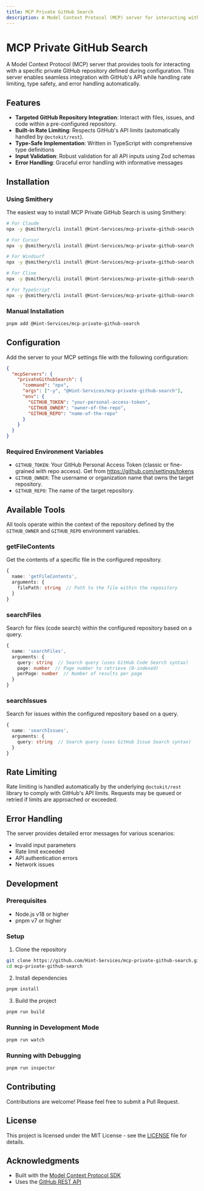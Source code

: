 ```yaml
---
title: MCP Private GitHub Search
description: A Model Context Protocol (MCP) server for interacting with a specific private GitHub repository defined during configuration
---
```


# MCP Private GitHub Search

A Model Context Protocol (MCP) server that provides tools for interacting with a specific private GitHub repository defined during configuration. This server enables seamless integration with GitHub's API while handling rate limiting, type safety, and error handling automatically.

## Features

- **Targeted GitHub Repository Integration**: Interact with files, issues, and code within a pre-configured repository.
- **Built-in Rate Limiting**: Respects GitHub's API limits (automatically handled by `@octokit/rest`).
- **Type-Safe Implementation**: Written in TypeScript with comprehensive type definitions
- **Input Validation**: Robust validation for all API inputs using Zod schemas
- **Error Handling**: Graceful error handling with informative messages

## Installation

### Using Smithery

The easiest way to install MCP Private GitHub Search is using Smithery:

```bash
# For Claude
npx -y @smithery/cli install @Hint-Services/mcp-private-github-search --client claude

# For Cursor
npx -y @smithery/cli install @Hint-Services/mcp-private-github-search --client cursor

# For Windsurf
npx -y @smithery/cli install @Hint-Services/mcp-private-github-search --client windsurf

# For Cline
npx -y @smithery/cli install @Hint-Services/mcp-private-github-search --client cline

# For TypeScript
npx -y @smithery/cli install @Hint-Services/mcp-private-github-search --client typescript
```

### Manual Installation

```bash
pnpm add @Hint-Services/mcp-private-github-search
```

## Configuration

Add the server to your MCP settings file with the following configuration:

```json
{
  "mcpServers": {
    "privateGithubSearch": {
      "command": "npx",
      "args": ["-y", "@Hint-Services/mcp-private-github-search"],
      "env": {
        "GITHUB_TOKEN": "your-personal-access-token",
        "GITHUB_OWNER": "owner-of-the-repo",
        "GITHUB_REPO": "name-of-the-repo"
      }
    }
  }
}
```

### Required Environment Variables

- `GITHUB_TOKEN`: Your GitHub Personal Access Token (classic or fine-grained with repo access). Get from https://github.com/settings/tokens
- `GITHUB_OWNER`: The username or organization name that owns the target repository.
- `GITHUB_REPO`: The name of the target repository.

## Available Tools

All tools operate within the context of the repository defined by the `GITHUB_OWNER` and `GITHUB_REPO` environment variables.

### getFileContents

Get the contents of a specific file in the configured repository.

```typescript
{
  name: 'getFileContents',
  arguments: {
    filePath: string  // Path to the file within the repository
  }
}
```

### searchFiles

Search for files (code search) within the configured repository based on a query.

```typescript
{
  name: 'searchFiles',
  arguments: {
    query: string  // Search query (uses GitHub Code Search syntax)
    page: number  // Page number to retrieve (0-indexed)
    perPage: number  // Number of results per page
  }
}
```

### searchIssues

Search for issues within the configured repository based on a query.

```typescript
{
  name: 'searchIssues',
  arguments: {
    query: string  // Search query (uses GitHub Issue Search syntax)
  }
}
```

## Rate Limiting

Rate limiting is handled automatically by the underlying `@octokit/rest` library to comply with GitHub's API limits. Requests may be queued or retried if limits are approached or exceeded.

## Error Handling

The server provides detailed error messages for various scenarios:

- Invalid input parameters
- Rate limit exceeded
- API authentication errors
- Network issues

## Development

### Prerequisites

- Node.js v18 or higher
- pnpm v7 or higher

### Setup

1. Clone the repository

```bash
git clone https://github.com/Hint-Services/mcp-private-github-search.git
cd mcp-private-github-search
```

2. Install dependencies

```bash
pnpm install
```

3. Build the project

```bash
pnpm run build
```

### Running in Development Mode

```bash
pnpm run watch
```

### Running with Debugging

```bash
pnpm run inspector
```

## Contributing

Contributions are welcome! Please feel free to submit a Pull Request.

## License

This project is licensed under the MIT License - see the [LICENSE](LICENSE) file for details.

## Acknowledgments

- Built with the [Model Context Protocol SDK](https://github.com/modelcontextprotocol/sdk)
- Uses the [GitHub REST API](https://docs.github.com/en/rest)
